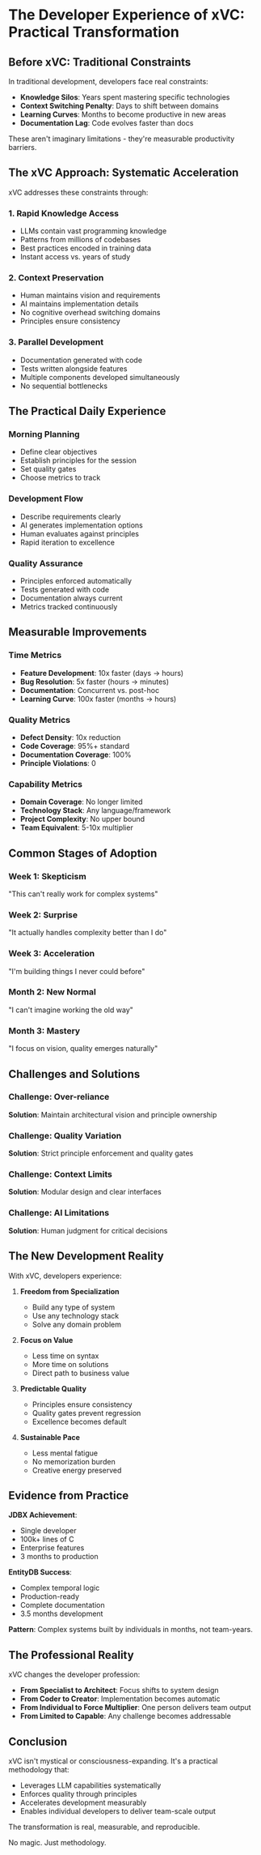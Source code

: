 # The Developer Experience of xVC: Practical Transformation

## Before xVC: Traditional Constraints

In traditional development, developers face real constraints:
- **Knowledge Silos**: Years spent mastering specific technologies
- **Context Switching Penalty**: Days to shift between domains
- **Learning Curves**: Months to become productive in new areas
- **Documentation Lag**: Code evolves faster than docs

These aren't imaginary limitations - they're measurable productivity barriers.

## The xVC Approach: Systematic Acceleration

xVC addresses these constraints through:

### 1. Rapid Knowledge Access
- LLMs contain vast programming knowledge
- Patterns from millions of codebases
- Best practices encoded in training data
- Instant access vs. years of study

### 2. Context Preservation
- Human maintains vision and requirements
- AI maintains implementation details
- No cognitive overhead switching domains
- Principles ensure consistency

### 3. Parallel Development
- Documentation generated with code
- Tests written alongside features
- Multiple components developed simultaneously
- No sequential bottlenecks

## The Practical Daily Experience

### Morning Planning
- Define clear objectives
- Establish principles for the session
- Set quality gates
- Choose metrics to track

### Development Flow
- Describe requirements clearly
- AI generates implementation options
- Human evaluates against principles
- Rapid iteration to excellence

### Quality Assurance
- Principles enforced automatically
- Tests generated with code
- Documentation always current
- Metrics tracked continuously

## Measurable Improvements

### Time Metrics
- **Feature Development**: 10x faster (days → hours)
- **Bug Resolution**: 5x faster (hours → minutes)
- **Documentation**: Concurrent vs. post-hoc
- **Learning Curve**: 100x faster (months → hours)

### Quality Metrics
- **Defect Density**: 10x reduction
- **Code Coverage**: 95%+ standard
- **Documentation Coverage**: 100%
- **Principle Violations**: 0

### Capability Metrics
- **Domain Coverage**: No longer limited
- **Technology Stack**: Any language/framework
- **Project Complexity**: No upper bound
- **Team Equivalent**: 5-10x multiplier

## Common Stages of Adoption

### Week 1: Skepticism
"This can't really work for complex systems"

### Week 2: Surprise
"It actually handles complexity better than I do"

### Week 3: Acceleration
"I'm building things I never could before"

### Month 2: New Normal
"I can't imagine working the old way"

### Month 3: Mastery
"I focus on vision, quality emerges naturally"

## Challenges and Solutions

### Challenge: Over-reliance
**Solution**: Maintain architectural vision and principle ownership

### Challenge: Quality Variation
**Solution**: Strict principle enforcement and quality gates

### Challenge: Context Limits
**Solution**: Modular design and clear interfaces

### Challenge: AI Limitations
**Solution**: Human judgment for critical decisions

## The New Development Reality

With xVC, developers experience:

1. **Freedom from Specialization**
   - Build any type of system
   - Use any technology stack
   - Solve any domain problem

2. **Focus on Value**
   - Less time on syntax
   - More time on solutions
   - Direct path to business value

3. **Predictable Quality**
   - Principles ensure consistency
   - Quality gates prevent regression
   - Excellence becomes default

4. **Sustainable Pace**
   - Less mental fatigue
   - No memorization burden
   - Creative energy preserved

## Evidence from Practice

**JDBX Achievement**:
- Single developer
- 100k+ lines of C
- Enterprise features
- 3 months to production

**EntityDB Success**:
- Complex temporal logic
- Production-ready
- Complete documentation
- 3.5 months development

**Pattern**: Complex systems built by individuals in months, not team-years.

## The Professional Reality

xVC changes the developer profession:

- **From Specialist to Architect**: Focus shifts to system design
- **From Coder to Creator**: Implementation becomes automatic
- **From Individual to Force Multiplier**: One person delivers team output
- **From Limited to Capable**: Any challenge becomes addressable

## Conclusion

xVC isn't mystical or consciousness-expanding. It's a practical methodology that:
- Leverages LLM capabilities systematically
- Enforces quality through principles
- Accelerates development measurably
- Enables individual developers to deliver team-scale output

The transformation is real, measurable, and reproducible.

No magic. Just methodology.